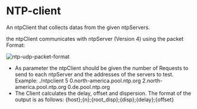 # NTP-client
An ntpClient that collects datas from the given ntpServers.

the ntpClient communicates with ntpServer (Version 4) using the packet Format:

![ntp-udp-packet-format](https://user-images.githubusercontent.com/83579009/129638666-e399e816-0483-4a55-85d6-ab2a56c27d81.png)

- As parameter the ntpClient should be given the number of Requests to send to each ntpServer and the addresses of the servers to test. Example:
    ./ntpclient 5 0.north-america.pool.ntp.org 2.north-america.pool.ntp.org 0.de.pool.ntp.org
- The Client calculates the delay, offset and dispersion. The format of the output is as follows:
    {host};{n};{root_disp};{disp};{delay};{offset}
